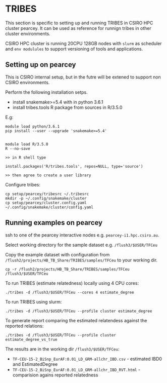 TRIBES
======

This section is specific to setting up and running TRIBES in CSIRO HPC cluster pearcey.
It can be used as reference for runnign tribes in other cluster environments.


CSIRO HPC cluster is running 20CPU 128GB nodes with `slurm` as scheduler and `env modulules` to support versioning of tools and applications. 

## Setting up on pearcey 

This is CSIRO internal setup, but in the futre will be extened to support 
non CSIRO environments.

Perform the following installation setps.

* install snakemake>=5.4 with in python 3.6.1 
* install tribes.tools R package from sources in R/3.5.0

E.g:

	module load python/3.6.1
	pip install --user --upgrade 'snakemake>=5.4'


	module load R/3.5.0
	R --no-save

	>> in R shell type

	install.packages('R/tribes.tools', repos=NULL, type='source')

	>> then agree to create a user library

Configure tribes:

	cp setup/pearcey/tribesrc ~/.tribesrc
	mkdir -p ~/.config/snakemake/cluster
	cp setup/pearcey/cluster.config.yaml ~/.config/snakemake/cluster/config.yaml

## Running examples on pearcey

ssh to one of the pearcey interactive nodes e.g. `pearcey-i1.hpc.csiro.au`.

Select working directory for the sample dataset e.g. `/flush3/$USER/TFCeu`

Copy the example dataset with configuration from `/flush2/projects/HB_TB_Share/TRIBES/samples/TFCeu` to your working dir.

	cp -r /flush2/projects/HB_TB_Share/TRIBES/samples/TFCeu /flush3/$USER/TFCeu

To run TRIBES (estimate relatedness) locally using 4 CPU cores:

	./tribes -d /flush3/$USER/TFCeu --cores 4 estimate_degree

To run TRIBES using slurm:

	./tribes -d /flush3/$USER/TFCeu --profile cluster estimate_degree

To generate report comparing the estimated relatendess against the reported relations:

	./tribes -d /flush3/$USER/TFCeu --profile cluster estimate_degree_vs_true


The results are in the working dir `/flush3/$USER/TFCeu`:

- `TF-CEU-15-2_BiSnp_EurAF:0.01_LD_GRM-allchr_IBD.csv` - estimated IBD0 and EstimatedDegree
- `TF-CEU-15-2_BiSnp_EurAF:0.01_LD_GRM-allchr_IBD_RVT.html` - comparision agains reported relatedness








